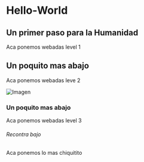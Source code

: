 # Hello-World

## Un primer paso para la Humanidad ##
Aca ponemos webadas level 1

## Un poquito mas abajo ##
Aca ponemos webadas leve 2

![Imagen](https://web.ccpgamescdn.com/newssystem/media/70001/1/Blade_2_550.jpg)

### Un poquito mas abajo ###
Aca ponemos webadas level 3

###### Recontra bajo #######
Aca ponemos lo mas chiquitito
